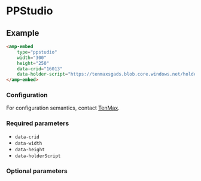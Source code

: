 <!---
Copyright 2018 The AMP HTML Authors. All Rights Reserved.

Licensed under the Apache License, Version 2.0 (the "License");
you may not use this file except in compliance with the License.
You may obtain a copy of the License at

      http://www.apache.org/licenses/LICENSE-2.0

Unless required by applicable law or agreed to in writing, software
distributed under the License is distributed on an "AS-IS" BASIS,
WITHOUT WARRANTIES OR CONDITIONS OF ANY KIND, either express or implied.
See the License for the specific language governing permissions and
limitations under the License.
-->

# PPStudio

## Example

```html
<amp-embed
    type="ppstudio"
    width="300"
    height="250"
    data-crid="16013"
    data-holder-script="https://tenmaxsgads.blob.core.windows.net/holder/16013_f9742d8d6d22.js">
</amp-embed>
```

### Configuration

For configuration semantics, contact [TenMax](https://www.tenmax.io/en/).

### Required parameters

- `data-crid`
- `data-width`
- `data-height`
- `data-holderScript`

### Optional parameters

